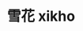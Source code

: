 ---
layout: post
title: 雪花 xikho 
tags:
pinyin: 
  - xikho #上海话拼音。无需标注阴平，无需因变调留空格。 
  - xuehua #汉语拼音。无需标注普通话四声。
keyword: 
---